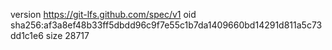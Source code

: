 version https://git-lfs.github.com/spec/v1
oid sha256:af3a8ef48b33ff5dbdd96c9f7e55c1b7da1409660bd14291d811a5c73dd1c1e6
size 28717
